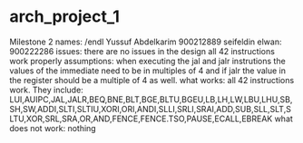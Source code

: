 # arch_project_1
Milestone 2
names: /endl
Yussuf Abdelkarim 900212889
seifeldin elwan: 900222286
issues: there are no issues in the design all 42 instructions work properly
assumptions: when executing the jal and jalr instrutions the values of the immediate need to be in multiples of 4 and if jalr the value in the register should be a multiple of 4 as well.
what works: all 42 instructions work. They include: LUI,AUIPC,JAL,JALR,BEQ,BNE,BLT,BGE,BLTU,BGEU,LB,LH,LW,LBU,LHU,SB,SH,SW,ADDI,SLTI,SLTIU,XORI,ORI,ANDI,SLLI,SRLI,SRAI,ADD,SUB,SLL,SLT,SLTU,XOR,SRL,SRA,OR,AND,FENCE,FENCE.TSO,PAUSE,ECALL,EBREAK
what does not work: nothing
